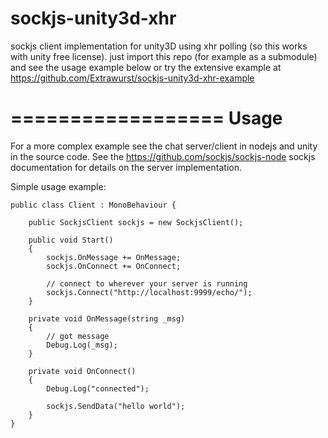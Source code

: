 sockjs-unity3d-xhr
==================

sockjs client implementation for unity3D using xhr polling (so this works with unity free license).
just import this repo (for example as a submodule) and see the usage example below or try the extensive example at https://github.com/Extrawurst/sockjs-unity3d-xhr-example

==================
Usage
==================

For a more complex example see the chat server/client in nodejs and unity in the source code.
See the https://github.com/sockjs/sockjs-node sockjs documentation for details on the server implementation.

Simple usage example:

```
public class Client : MonoBehaviour {

	public SockjsClient sockjs = new SockjsClient();
	
	public void Start()
	{
		sockjs.OnMessage += OnMessage;
		sockjs.OnConnect += OnConnect;
		
		// connect to wherever your server is running
		sockjs.Connect("http://localhost:9999/echo/");
	}

	private void OnMessage(string _msg)
	{
		// got message
		Debug.Log(_msg);
	}

	private void OnConnect()
	{
		Debug.Log("connected");
		
		sockjs.SendData("hello world");
	}
}
```
